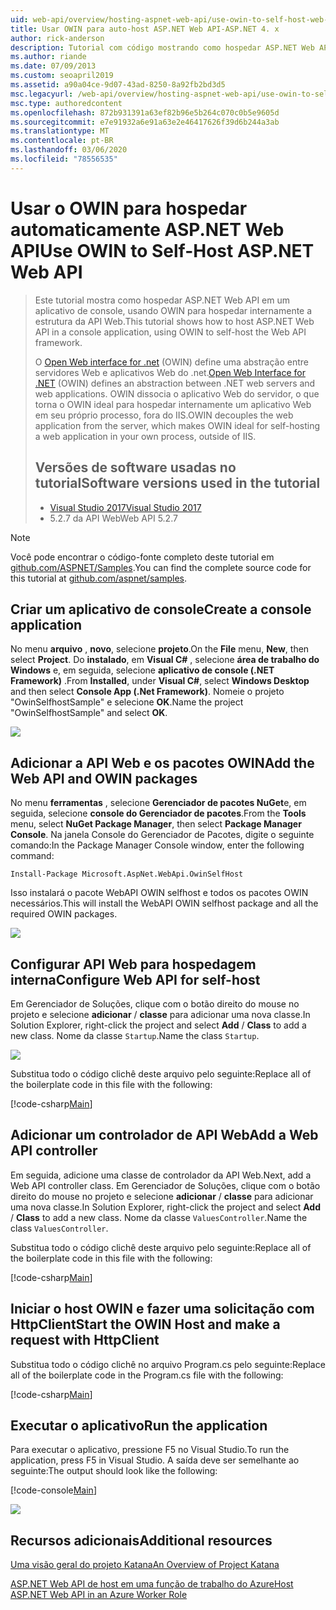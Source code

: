 ```yaml
---
uid: web-api/overview/hosting-aspnet-web-api/use-owin-to-self-host-web-api
title: Usar OWIN para auto-host ASP.NET Web API-ASP.NET 4. x
author: rick-anderson
description: Tutorial com código mostrando como hospedar ASP.NET Web API em um aplicativo de console.
ms.author: riande
ms.date: 07/09/2013
ms.custom: seoapril2019
ms.assetid: a90a04ce-9d07-43ad-8250-8a92fb2bd3d5
msc.legacyurl: /web-api/overview/hosting-aspnet-web-api/use-owin-to-self-host-web-api
msc.type: authoredcontent
ms.openlocfilehash: 872b931391a63ef82b96e5b264c070c0b5e9605d
ms.sourcegitcommit: e7e91932a6e91a63e2e46417626f39d6b244a3ab
ms.translationtype: MT
ms.contentlocale: pt-BR
ms.lasthandoff: 03/06/2020
ms.locfileid: "78556535"
---
```

# <a name="use-owin-to-self-host-aspnet-web-api"></a><span data-ttu-id="55a5a-103">Usar o OWIN para hospedar automaticamente ASP.NET Web API</span><span class="sxs-lookup"><span data-stu-id="55a5a-103">Use OWIN to Self-Host ASP.NET Web API</span></span> 

> <span data-ttu-id="55a5a-104">Este tutorial mostra como hospedar ASP.NET Web API em um aplicativo de console, usando OWIN para hospedar internamente a estrutura da API Web.</span><span class="sxs-lookup"><span data-stu-id="55a5a-104">This tutorial shows how to host ASP.NET Web API in a console application, using OWIN to self-host the Web API framework.</span></span>
>
> <span data-ttu-id="55a5a-105">O [Open Web interface for .net](http://owin.org) (OWIN) define uma abstração entre servidores Web e aplicativos Web do .net.</span><span class="sxs-lookup"><span data-stu-id="55a5a-105">[Open Web Interface for .NET](http://owin.org) (OWIN) defines an abstraction between .NET web servers and web applications.</span></span> <span data-ttu-id="55a5a-106">OWIN dissocia o aplicativo Web do servidor, o que torna o OWIN ideal para hospedar internamente um aplicativo Web em seu próprio processo, fora do IIS.</span><span class="sxs-lookup"><span data-stu-id="55a5a-106">OWIN decouples the web application from the server, which makes OWIN ideal for self-hosting a web application in your own process, outside of IIS.</span></span>
>
> ## <a name="software-versions-used-in-the-tutorial"></a><span data-ttu-id="55a5a-107">Versões de software usadas no tutorial</span><span class="sxs-lookup"><span data-stu-id="55a5a-107">Software versions used in the tutorial</span></span>
>
>
> - [<span data-ttu-id="55a5a-108">Visual Studio 2017</span><span class="sxs-lookup"><span data-stu-id="55a5a-108">Visual Studio 2017</span></span>](https://visualstudio.microsoft.com/downloads/) 
> - <span data-ttu-id="55a5a-109">5\.2.7 da API Web</span><span class="sxs-lookup"><span data-stu-id="55a5a-109">Web API 5.2.7</span></span>

> [!NOTE]
> <span data-ttu-id="55a5a-110">Você pode encontrar o código-fonte completo deste tutorial em [github.com/ASPNET/Samples](https://github.com/aspnet/samples/tree/master/samples/aspnet/WebApi/OwinSelfhostSample).</span><span class="sxs-lookup"><span data-stu-id="55a5a-110">You can find the complete source code for this tutorial at [github.com/aspnet/samples](https://github.com/aspnet/samples/tree/master/samples/aspnet/WebApi/OwinSelfhostSample).</span></span>

## <a name="create-a-console-application"></a><span data-ttu-id="55a5a-111">Criar um aplicativo de console</span><span class="sxs-lookup"><span data-stu-id="55a5a-111">Create a console application</span></span>

<span data-ttu-id="55a5a-112">No menu **arquivo** , **novo**, selecione **projeto**.</span><span class="sxs-lookup"><span data-stu-id="55a5a-112">On the **File** menu,  **New**, then select **Project**.</span></span> <span data-ttu-id="55a5a-113">Do **instalado**, em **Visual C#** , selecione **área de trabalho do Windows** e, em seguida, selecione **aplicativo de console (.NET Framework)** .</span><span class="sxs-lookup"><span data-stu-id="55a5a-113">From **Installed**, under **Visual C#**, select **Windows Desktop** and then select **Console App (.Net Framework)**.</span></span> <span data-ttu-id="55a5a-114">Nomeie o projeto "OwinSelfhostSample" e selecione **OK**.</span><span class="sxs-lookup"><span data-stu-id="55a5a-114">Name the project "OwinSelfhostSample" and select **OK**.</span></span>

[![](use-owin-to-self-host-web-api/_static/image7.png)](use-owin-to-self-host-web-api/_static/image7.png)

## <a name="add-the-web-api-and-owin-packages"></a><span data-ttu-id="55a5a-115">Adicionar a API Web e os pacotes OWIN</span><span class="sxs-lookup"><span data-stu-id="55a5a-115">Add the Web API and OWIN packages</span></span>

<span data-ttu-id="55a5a-116">No menu **ferramentas** , selecione **Gerenciador de pacotes NuGet**e, em seguida, selecione **console do Gerenciador de pacotes**.</span><span class="sxs-lookup"><span data-stu-id="55a5a-116">From the **Tools** menu, select **NuGet Package Manager**, then select **Package Manager Console**.</span></span> <span data-ttu-id="55a5a-117">Na janela Console do Gerenciador de Pacotes, digite o seguinte comando:</span><span class="sxs-lookup"><span data-stu-id="55a5a-117">In the Package Manager Console window, enter the following command:</span></span>

`Install-Package Microsoft.AspNet.WebApi.OwinSelfHost`

<span data-ttu-id="55a5a-118">Isso instalará o pacote WebAPI OWIN selfhost e todos os pacotes OWIN necessários.</span><span class="sxs-lookup"><span data-stu-id="55a5a-118">This will install the WebAPI OWIN selfhost package and all the required OWIN packages.</span></span>

[![](use-owin-to-self-host-web-api/_static/image4.png)](use-owin-to-self-host-web-api/_static/image3.png)

## <a name="configure-web-api-for-self-host"></a><span data-ttu-id="55a5a-119">Configurar API Web para hospedagem interna</span><span class="sxs-lookup"><span data-stu-id="55a5a-119">Configure Web API for self-host</span></span>

<span data-ttu-id="55a5a-120">Em Gerenciador de Soluções, clique com o botão direito do mouse no projeto e selecione **adicionar** / **classe** para adicionar uma nova classe.</span><span class="sxs-lookup"><span data-stu-id="55a5a-120">In Solution Explorer, right-click the project and select **Add** / **Class** to add a new class.</span></span> <span data-ttu-id="55a5a-121">Nome da classe `Startup`.</span><span class="sxs-lookup"><span data-stu-id="55a5a-121">Name the class `Startup`.</span></span>

![](use-owin-to-self-host-web-api/_static/image5.png)

<span data-ttu-id="55a5a-122">Substitua todo o código clichê deste arquivo pelo seguinte:</span><span class="sxs-lookup"><span data-stu-id="55a5a-122">Replace all of the boilerplate code in this file with the following:</span></span>

[!code-csharp[Main](use-owin-to-self-host-web-api/samples/sample1.cs)]

## <a name="add-a-web-api-controller"></a><span data-ttu-id="55a5a-123">Adicionar um controlador de API Web</span><span class="sxs-lookup"><span data-stu-id="55a5a-123">Add a Web API controller</span></span>

<span data-ttu-id="55a5a-124">Em seguida, adicione uma classe de controlador da API Web.</span><span class="sxs-lookup"><span data-stu-id="55a5a-124">Next, add a Web API controller class.</span></span> <span data-ttu-id="55a5a-125">Em Gerenciador de Soluções, clique com o botão direito do mouse no projeto e selecione **adicionar** / **classe** para adicionar uma nova classe.</span><span class="sxs-lookup"><span data-stu-id="55a5a-125">In Solution Explorer, right-click the project and select **Add** / **Class** to add a new class.</span></span> <span data-ttu-id="55a5a-126">Nome da classe `ValuesController`.</span><span class="sxs-lookup"><span data-stu-id="55a5a-126">Name the class `ValuesController`.</span></span>

<span data-ttu-id="55a5a-127">Substitua todo o código clichê deste arquivo pelo seguinte:</span><span class="sxs-lookup"><span data-stu-id="55a5a-127">Replace all of the boilerplate code in this file with the following:</span></span>

[!code-csharp[Main](use-owin-to-self-host-web-api/samples/sample2.cs)]

## <a name="start-the-owin-host-and-make-a-request-with-httpclient"></a><span data-ttu-id="55a5a-128">Iniciar o host OWIN e fazer uma solicitação com HttpClient</span><span class="sxs-lookup"><span data-stu-id="55a5a-128">Start the OWIN Host and make a request with HttpClient</span></span>

<span data-ttu-id="55a5a-129">Substitua todo o código clichê no arquivo Program.cs pelo seguinte:</span><span class="sxs-lookup"><span data-stu-id="55a5a-129">Replace all of the boilerplate code in the Program.cs file with the following:</span></span>

[!code-csharp[Main](use-owin-to-self-host-web-api/samples/sample3.cs)]

## <a name="run-the-application"></a><span data-ttu-id="55a5a-130">Executar o aplicativo</span><span class="sxs-lookup"><span data-stu-id="55a5a-130">Run the application</span></span>

<span data-ttu-id="55a5a-131">Para executar o aplicativo, pressione F5 no Visual Studio.</span><span class="sxs-lookup"><span data-stu-id="55a5a-131">To run the application, press F5 in Visual Studio.</span></span> <span data-ttu-id="55a5a-132">A saída deve ser semelhante ao seguinte:</span><span class="sxs-lookup"><span data-stu-id="55a5a-132">The output should look like the following:</span></span>

[!code-console[Main](use-owin-to-self-host-web-api/samples/sample4.cmd)]

![](use-owin-to-self-host-web-api/_static/image6.png)

## <a name="additional-resources"></a><span data-ttu-id="55a5a-133">Recursos adicionais</span><span class="sxs-lookup"><span data-stu-id="55a5a-133">Additional resources</span></span>

[<span data-ttu-id="55a5a-134">Uma visão geral do projeto Katana</span><span class="sxs-lookup"><span data-stu-id="55a5a-134">An Overview of Project Katana</span></span>](../../../aspnet/overview/owin-and-katana/an-overview-of-project-katana.md)

[<span data-ttu-id="55a5a-135">ASP.NET Web API de host em uma função de trabalho do Azure</span><span class="sxs-lookup"><span data-stu-id="55a5a-135">Host ASP.NET Web API in an Azure Worker Role</span></span>](host-aspnet-web-api-in-an-azure-worker-role.md)
